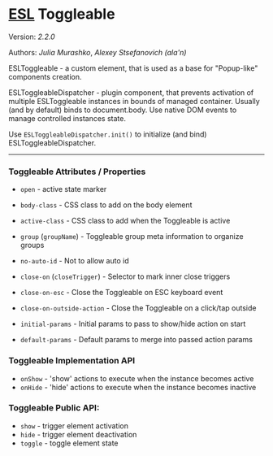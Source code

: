 # [ESL](https://esl-ui.com/) Toggleable

Version: *2.2.0*

Authors: *Julia Murashko*, *Alexey Stsefanovich (ala'n)*

<a name="intro"></a>

ESLToggleable - a custom element, that is used as a base for "Popup-like" components creation.

ESLToggleableDispatcher - plugin component, that prevents activation of multiple ESLToggleable instances in bounds of managed container.
Usually (and by default) binds to document.body. Use native DOM events to manage controlled instances state.

Use `ESLToggleableDispatcher.init()` to initialize (and bind) ESLToggleableDispatcher.

---

### Toggleable Attributes / Properties
 - `open` - active state marker

 - `body-class` - CSS class to add on the body element
 - `active-class` - CSS class to add when the Toggleable is active
 - `group` (`groupName`) - Toggleable group meta information to organize groups
 - `no-auto-id` - Not to allow auto id
 - `close-on` (`closeTrigger`) - Selector to mark inner close triggers
 - `close-on-esc` - Close the Toggleable on ESC keyboard event
 - `close-on-outside-action` - Close the Toggleable on a click/tap outside

 - `initial-params` - Initial params to pass to show/hide action on start
 - `default-params` - Default params to merge into passed action params

### Toggleable Implementation API
 - `onShow` - 'show' actions to execute when the instance becomes active
 - `onHide` - 'hide' actions to execute when the instance becomes inactive
 
### Toggleable Public API:
 - `show` - trigger element activation
 - `hide` - trigger element deactivation
 - `toggle` - toggle element state
